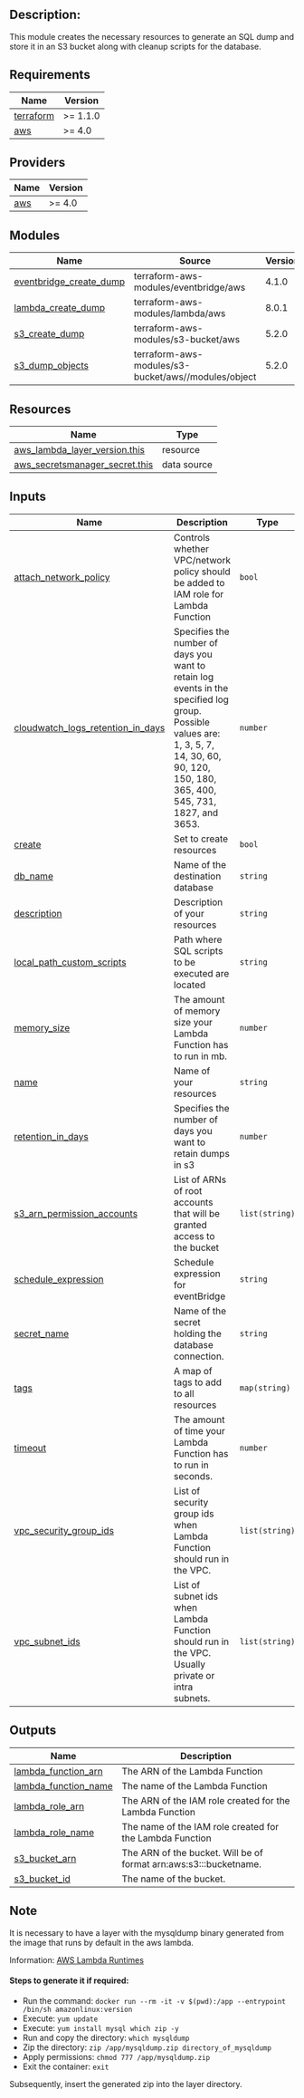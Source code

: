 ## Description:

This module creates the necessary resources to generate an SQL dump and store it in an S3 bucket along with cleanup scripts for the database.

## Requirements

| Name | Version |
|------|---------|
| <a name="requirement_terraform"></a> [terraform](#requirement\_terraform) | >= 1.1.0 |
| <a name="requirement_aws"></a> [aws](#requirement\_aws) | >= 4.0 |

## Providers

| Name | Version |
|------|---------|
| <a name="provider_aws"></a> [aws](#provider\_aws) | >= 4.0 |

## Modules

| Name | Source | Version |
|------|--------|---------|
| <a name="module_eventbridge_create_dump"></a> [eventbridge\_create\_dump](#module\_eventbridge\_create\_dump) | terraform-aws-modules/eventbridge/aws | 4.1.0 |
| <a name="module_lambda_create_dump"></a> [lambda\_create\_dump](#module\_lambda\_create\_dump) | terraform-aws-modules/lambda/aws | 8.0.1 |
| <a name="module_s3_create_dump"></a> [s3\_create\_dump](#module\_s3\_create\_dump) | terraform-aws-modules/s3-bucket/aws | 5.2.0 |
| <a name="module_s3_dump_objects"></a> [s3\_dump\_objects](#module\_s3\_dump\_objects) | terraform-aws-modules/s3-bucket/aws//modules/object | 5.2.0 |

## Resources

| Name | Type |
|------|------|
| [aws_lambda_layer_version.this](https://registry.terraform.io/providers/hashicorp/aws/latest/docs/resources/lambda_layer_version) | resource |
| [aws_secretsmanager_secret.this](https://registry.terraform.io/providers/hashicorp/aws/latest/docs/data-sources/secretsmanager_secret) | data source |

## Inputs

| Name | Description | Type | Default | Required |
|------|-------------|------|---------|:--------:|
| <a name="input_attach_network_policy"></a> [attach\_network\_policy](#input\_attach\_network\_policy) | Controls whether VPC/network policy should be added to IAM role for Lambda Function | `bool` | `false` | no |
| <a name="input_cloudwatch_logs_retention_in_days"></a> [cloudwatch\_logs\_retention\_in\_days](#input\_cloudwatch\_logs\_retention\_in\_days) | Specifies the number of days you want to retain log events in the specified log group. Possible values are: 1, 3, 5, 7, 14, 30, 60, 90, 120, 150, 180, 365, 400, 545, 731, 1827, and 3653. | `number` | `14` | no |
| <a name="input_create"></a> [create](#input\_create) | Set to create resources | `bool` | `true` | no |
| <a name="input_db_name"></a> [db\_name](#input\_db\_name) | Name of the destination database | `string` | `""` | no |
| <a name="input_description"></a> [description](#input\_description) | Description of your resources | `string` | `""` | no |
| <a name="input_local_path_custom_scripts"></a> [local\_path\_custom\_scripts](#input\_local\_path\_custom\_scripts) | Path where SQL scripts to be executed are located | `string` | `""` | no |
| <a name="input_memory_size"></a> [memory\_size](#input\_memory\_size) | The amount of memory size your Lambda Function has to run in mb. | `number` | `256` | no |
| <a name="input_name"></a> [name](#input\_name) | Name of your resources | `string` | `""` | no |
| <a name="input_retention_in_days"></a> [retention\_in\_days](#input\_retention\_in\_days) | Specifies the number of days you want to retain dumps in s3 | `number` | `2` | no |
| <a name="input_s3_arn_permission_accounts"></a> [s3\_arn\_permission\_accounts](#input\_s3\_arn\_permission\_accounts) | List of ARNs of root accounts that will be granted access to the bucket | `list(string)` | `[]` | no |
| <a name="input_schedule_expression"></a> [schedule\_expression](#input\_schedule\_expression) | Schedule expression for eventBridge | `string` | `"cron(0 * * * ? *)"` | no |
| <a name="input_secret_name"></a> [secret\_name](#input\_secret\_name) | Name of the secret holding the database connection. | `string` | `""` | no |
| <a name="input_tags"></a> [tags](#input\_tags) | A map of tags to add to all resources | `map(string)` | `{}` | no |
| <a name="input_timeout"></a> [timeout](#input\_timeout) | The amount of time your Lambda Function has to run in seconds. | `number` | `300` | no |
| <a name="input_vpc_security_group_ids"></a> [vpc\_security\_group\_ids](#input\_vpc\_security\_group\_ids) | List of security group ids when Lambda Function should run in the VPC. | `list(string)` | `null` | no |
| <a name="input_vpc_subnet_ids"></a> [vpc\_subnet\_ids](#input\_vpc\_subnet\_ids) | List of subnet ids when Lambda Function should run in the VPC. Usually private or intra subnets. | `list(string)` | `null` | no |

## Outputs

| Name | Description |
|------|-------------|
| <a name="output_lambda_function_arn"></a> [lambda\_function\_arn](#output\_lambda\_function\_arn) | The ARN of the Lambda Function |
| <a name="output_lambda_function_name"></a> [lambda\_function\_name](#output\_lambda\_function\_name) | The name of the Lambda Function |
| <a name="output_lambda_role_arn"></a> [lambda\_role\_arn](#output\_lambda\_role\_arn) | The ARN of the IAM role created for the Lambda Function |
| <a name="output_lambda_role_name"></a> [lambda\_role\_name](#output\_lambda\_role\_name) | The name of the IAM role created for the Lambda Function |
| <a name="output_s3_bucket_arn"></a> [s3\_bucket\_arn](#output\_s3\_bucket\_arn) | The ARN of the bucket. Will be of format arn:aws:s3:::bucketname. |
| <a name="output_s3_bucket_id"></a> [s3\_bucket\_id](#output\_s3\_bucket\_id) | The name of the bucket. |


## Note

It is necessary to have a layer with the mysqldump binary generated from the image that runs by default in the aws lambda.

Information: [AWS Lambda Runtimes](https://docs.aws.amazon.com/lambda/latest/dg/lambda-runtimes.html)

#### Steps to generate it if required:
- Run the command: `docker run --rm -it -v $(pwd):/app --entrypoint /bin/sh amazonlinux:version`
- Execute: `yum update`
- Execute: `yum install mysql which zip -y`
- Run and copy the directory: `which mysqldump`
- Zip the directory: `zip /app/mysqldump.zip directory_of_mysqldump`
- Apply permissions: `chmod 777 /app/mysqldump.zip`
- Exit the container: `exit`

Subsequently, insert the generated zip into the layer directory.

